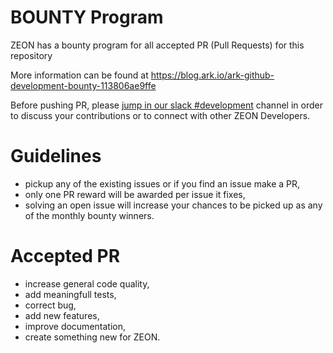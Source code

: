 # BOUNTY Program
ZEON has a bounty program for all accepted PR (Pull Requests) for this repository

More information can be found at https://blog.ark.io/ark-github-development-bounty-113806ae9ffe

Before pushing PR, please [jump in our slack #development](https://zeon.io/go/slack) channel in order to discuss your contributions or to connect with other ZEON Developers.

# Guidelines
- pickup any of the existing issues or if you find an issue make a PR,
- only one PR reward will be awarded per issue it fixes,
- solving an open issue will increase your chances to be picked up as any of the monthly bounty winners.

# Accepted PR
- increase general code quality,
- add meaningfull tests,
- correct bug,
- add new features,
- improve documentation,
- create something new for ZEON.

